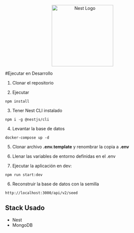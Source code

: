 <p align="center">
  <a href="http://nestjs.com/" target="blank"><img src="https://nestjs.com/img/logo-small.svg" width="200" alt="Nest Logo" /></a>
</p>

#Ejecutar en Desarrollo

1. Clonar el repositorio

2. Ejecutar
```
npm install
```

3. Tener Nest CLI instalado
```
npm i -g @nestjs/cli
```

4. Levantar la base de datos
```
docker-compose up -d
```

5. Clonar archivo __.env.template__ y renombrar la copia a __.env__

6. Llenar las variables de entorno definidas en el .env

7. Ejecutar la aplicación en dev:
```
npm run start:dev
```

6. Reconstruir la base de datos con la semilla
```
http://localhost:3000/api/v2/seed
```

## Stack Usado
* Nest
* MongoDB